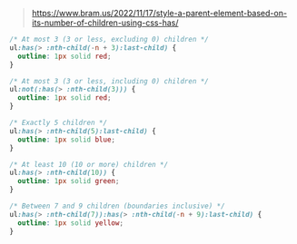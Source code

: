 
> https://www.bram.us/2022/11/17/style-a-parent-element-based-on-its-number-of-children-using-css-has/

```css
/* At most 3 (3 or less, excluding 0) children */
ul:has(> :nth-child(-n + 3):last-child) {
  outline: 1px solid red;
}

/* At most 3 (3 or less, including 0) children */
ul:not(:has(> :nth-child(3))) {
  outline: 1px solid red;
}

/* Exactly 5 children */
ul:has(> :nth-child(5):last-child) {
  outline: 1px solid blue;
}

/* At least 10 (10 or more) children */
ul:has(> :nth-child(10)) {
  outline: 1px solid green;
}

/* Between 7 and 9 children (boundaries inclusive) */
ul:has(> :nth-child(7)):has(> :nth-child(-n + 9):last-child) {
  outline: 1px solid yellow;
}
```
